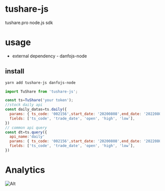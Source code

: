# tushare-js
tushare.pro node.js sdk

# usage

- external dependency - danfojs-node
## install
```bash
yarn add tushare-js danfojs-node
```


```js
import TuShare from 'tushare-js';

const ts=TuShare('your token');
//stock daily api
const daily_datas=ts.daily({
  params: { ts_code: '002156',start_date: '20200808',end_date: '20220809'},
  fields: ['ts_code', 'trade_date', 'open', 'high', 'low'],
})
// common api query
const dt=ts.query({
  api_name:'daily'
  params: { ts_code: '002156',start_date: '20200808',end_date: '20220809'},
  fields: ['ts_code', 'trade_date', 'open', 'high', 'low'],
})

```

# Analytics
![Alt](https://repobeats.axiom.co/api/embed/6847ed3eb95591ea0da8cc70e1d5adafcebf0aa5.svg "Repobeats analytics image")